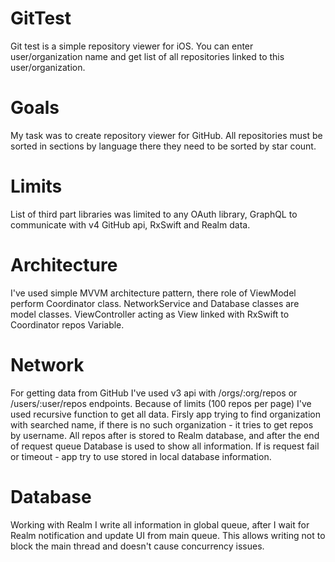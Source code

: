 # GitTest

Git test is a simple repository viewer for iOS. You can enter user/organization name and get list of all repositories linked to this user/organization.

# Goals

My task was to create repository viewer for GitHub. All repositories must be sorted in sections by language there they need to be sorted by star count.

# Limits

List of third part libraries was limited to any OAuth library, GraphQL to communicate with v4 GitHub api, RxSwift and Realm data.

# Architecture

I've used simple MVVM architecture pattern, there role of ViewModel perform Coordinator class. NetworkService and Database classes are model classes. ViewController acting as View linked with RxSwift to Coordinator repos Variable. 

# Network 

For getting data from GitHub I've used v3 api with /orgs/:org/repos or /users/:user/repos endpoints. Because of limits (100 repos per page) I've used recursive function to get all data. Firsly app trying to find organization with searched name, if there is no such organization - it tries to get repos by username. All repos after is stored to Realm database, and after the end of request queue Database is used to show all information. If is request fail or timeout - app try to use stored in local database information.

# Database

Working with Realm I write all information in global queue, after I wait for Realm notification and update UI from main queue. This allows writing not to block the main thread and doesn't cause concurrency issues.
